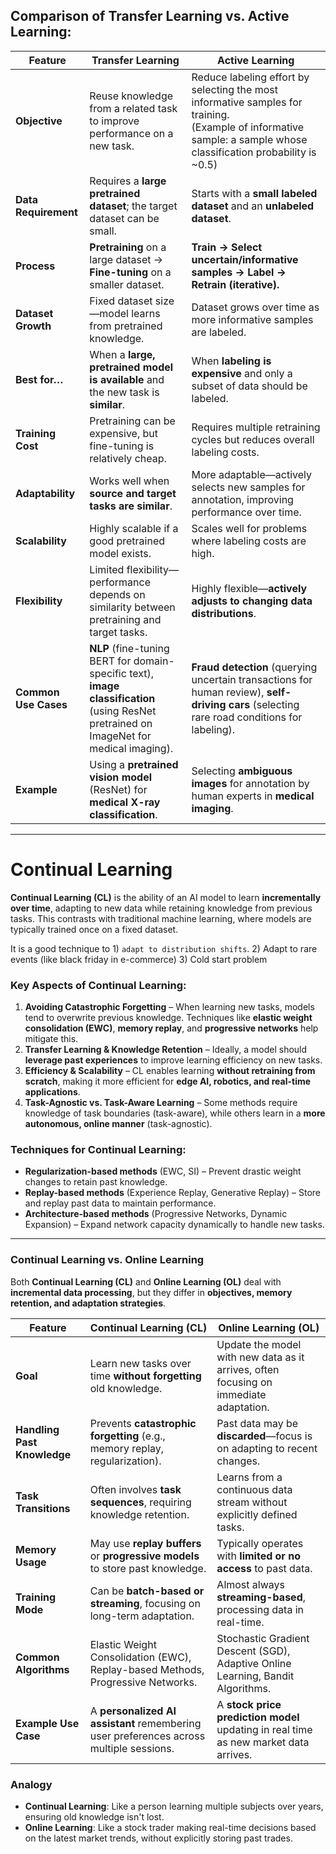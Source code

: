 ## Comparison of Transfer Learning vs. Active Learning:  

| **Feature**           | **Transfer Learning** | **Active Learning**                                                                                                                                                    |
|----------------------|----------------------|------------------------------------------------------------------------------------------------------------------------------------------------------------------------|
| **Objective** | Reuse knowledge from a related task to improve performance on a new task. | Reduce labeling effort by selecting the most informative samples for training. <br/>(Example of informative sample: a sample whose classification probability is ~0.5) |
| **Data Requirement** | Requires a **large pretrained dataset**; the target dataset can be small. | Starts with a **small labeled dataset** and an **unlabeled dataset**.                                                                                                  |
| **Process** | **Pretraining** on a large dataset → **Fine-tuning** on a smaller dataset. | **Train → Select uncertain/informative samples → Label → Retrain (iterative).**                                                                                        |
| **Dataset Growth** | Fixed dataset size—model learns from pretrained knowledge. | Dataset grows over time as more informative samples are labeled.                                                                                                       |
| **Best for…** | When a **large, pretrained model is available** and the new task is **similar**. | When **labeling is expensive** and only a subset of data should be labeled.                                                                                            |
| **Training Cost** | Pretraining can be expensive, but fine-tuning is relatively cheap. | Requires multiple retraining cycles but reduces overall labeling costs.                                                                                                |
| **Adaptability** | Works well when **source and target tasks are similar**. | More adaptable—actively selects new samples for annotation, improving performance over time.                                                                           |
| **Scalability** | Highly scalable if a good pretrained model exists. | Scales well for problems where labeling costs are high.                                                                                                                |
| **Flexibility** | Limited flexibility—performance depends on similarity between pretraining and target tasks. | Highly flexible—**actively adjusts to changing data distributions**.                                                                                                   |
| **Common Use Cases** | **NLP** (fine-tuning BERT for domain-specific text), **image classification** (using ResNet pretrained on ImageNet for medical imaging). | **Fraud detection** (querying uncertain transactions for human review), **self-driving cars** (selecting rare road conditions for labeling).                           |
| **Example** | Using a **pretrained vision model** (ResNet) for **medical X-ray classification**. | Selecting **ambiguous images** for annotation by human experts in **medical imaging**.                                                                                 |

---

# **Continual Learning**

**Continual Learning (CL)** is the ability of an AI model to learn **incrementally over time**, adapting to new data while 
retaining knowledge from previous tasks. This contrasts with traditional machine learning, where models are typically trained once on a fixed dataset.

It is a good technique to 1) `adapt to distribution shifts`. 2) Adapt to rare events (like black friday in e-commerce)
3) Cold start problem
### **Key Aspects of Continual Learning:**  
1. **Avoiding Catastrophic Forgetting** – When learning new tasks, models tend to overwrite previous knowledge. Techniques like **elastic weight consolidation (EWC)**, **memory replay**, and **progressive networks** help mitigate this.  
2. **Transfer Learning & Knowledge Retention** – Ideally, a model should **leverage past experiences** to improve learning efficiency on new tasks.  
3. **Efficiency & Scalability** – CL enables learning **without retraining from scratch**, making it more efficient for **edge AI, robotics, and real-time applications**.  
4. **Task-Agnostic vs. Task-Aware Learning** – Some methods require knowledge of task boundaries (task-aware), while others learn in a **more autonomous, online manner** (task-agnostic).  

### **Techniques for Continual Learning:**  
- **Regularization-based methods** (EWC, SI) – Prevent drastic weight changes to retain past knowledge.  
- **Replay-based methods** (Experience Replay, Generative Replay) – Store and replay past data to maintain performance.  
- **Architecture-based methods** (Progressive Networks, Dynamic Expansion) – Expand network capacity dynamically to handle new tasks.  

---

### **Continual Learning vs. Online Learning**  

Both **Continual Learning (CL)** and **Online Learning (OL)** deal with **incremental data processing**, but they differ in **objectives, memory retention, and adaptation strategies**.  

| Feature                | **Continual Learning (CL)** | **Online Learning (OL)** |
|------------------------|---------------------------|---------------------------|
| **Goal** | Learn new tasks over time **without forgetting** old knowledge. | Update the model with new data as it arrives, often focusing on immediate adaptation. |
| **Handling Past Knowledge** | Prevents **catastrophic forgetting** (e.g., memory replay, regularization). | Past data may be **discarded**—focus is on adapting to recent changes. |
| **Task Transitions** | Often involves **task sequences**, requiring knowledge retention. | Learns from a continuous data stream without explicitly defined tasks. |
| **Memory Usage** | May use **replay buffers** or **progressive models** to store past knowledge. | Typically operates with **limited or no access** to past data. |
| **Training Mode** | Can be **batch-based or streaming**, focusing on long-term adaptation. | Almost always **streaming-based**, processing data in real-time. |
| **Common Algorithms** | Elastic Weight Consolidation (EWC), Replay-based Methods, Progressive Networks. | Stochastic Gradient Descent (SGD), Adaptive Online Learning, Bandit Algorithms. |
| **Example Use Case** | A **personalized AI assistant** remembering user preferences across multiple sessions. | A **stock price prediction model** updating in real time as new market data arrives. |

### **Analogy**  
- **Continual Learning**: Like a person learning multiple subjects over years, ensuring old knowledge isn't lost.  
- **Online Learning**: Like a stock trader making real-time decisions based on the latest market trends, without explicitly storing past trades.  
